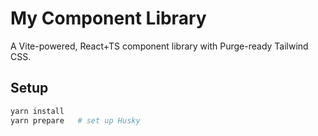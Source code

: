 # My Component Library

A Vite-powered, React+TS component library with Purge-ready Tailwind CSS.

## Setup

```bash
yarn install
yarn prepare   # set up Husky
```
